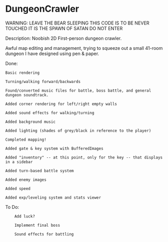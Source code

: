 DungeonCrawler
==============
WARNING:
LEAVE THE BEAR SLEEPING
THIS CODE IS TO BE NEVER TOUCHED
IT IS THE SPAWN OF SATAN
DO NOT ENTER

Description: Noobish 2D First-person dungeon crawler.

Awful map editing and management, trying to squeeze out a small 41-room dungeon I have designed using pen & paper.

Done:

    Basic rendering

    Turning/walking forward/backwards

    Found/converted music files for battle, boss battle, and general dungeon soundtrack.

    Added corner rendering for left/right empty walls
    
    Added sound effects for walking/turning
    
    Added background music
    
    Added lighting (shades of grey/black in reference to the player)
    
    Completed mapping!
    
    Added gate & key system with BufferedImages
    
    Added "inventory" -- at this point, only for the key -- that displays in a sidebar
    
    Added turn-based battle system
    
    Added enemy images
    
    Added speed
    
    Added exp/leveling system and stats viewer


To Do:

        Add luck?
    
        Implement final boss

        Sound effects for battling
